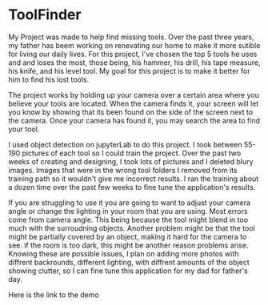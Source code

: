 # ToolFinder

My Project was made to help find missing tools. Over the past three years, my father has beem working on renevating our home to make it more sutible for living our daily lives. For this project, I've chosen the top 5 tools he uses and and loses the most, those being, his hammer, his drill, his tape measure, his knife, and his level tool. My goal for this project is to make it better for him to find his lost tools.

The project works by holding up your camera over a certain area where you believe your tools are located. When the camera finds it, your screen will let you know by showing that its been found on the side of the screen next to the camera. Once your camera has found it, you may search the area to find your tool.

I used object detection on jupyterLab to do this project. I took between 55-190 pictures of each tool so I could train the project. Over the past two weeks of creating and designing, I took lots of pictures and I deleted blury images. Images that were in the wrong tool folders I removed from its training path so it wouldn't give me incorrect results. I ran the training about a dozen time over the past few weeks to fine tune the application's results. 

If you are struggling to use it you are going to want to adjust your camera angle or change the lighting in your room that you are using. Most errors come from camera angle. This being because the tool might blend in too much with the surroudning objects. Another problem might be that the tool might be partially covered by an object, making it hard for the camera to see. if the room is too dark, this might be another reason problems arise. Knowing these are possible issues, I plan on adding more photos with diffrent backrounds, different lighting, with diffrent amounts of the object showing clutter, so I can fine tune this application for my dad for father's day.

Here is the link to the demo


